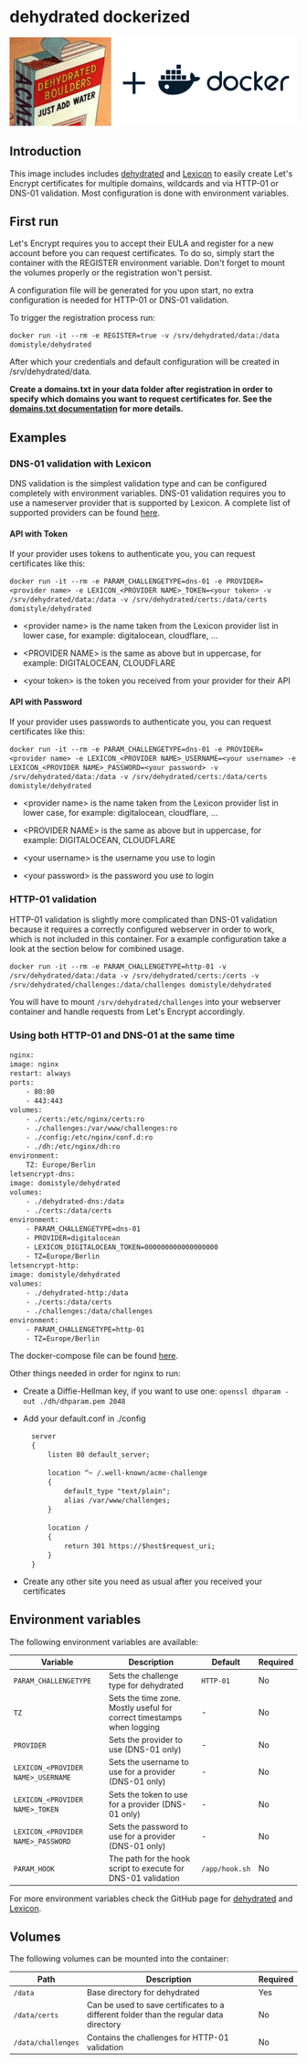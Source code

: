 # dehydrated dockerized

![](https://github.com/DomiStyle/docker-dehydrated/raw/master/docker/logo.png)

## Introduction

This image includes includes [dehydrated](https://github.com/lukas2511/dehydrated) and [Lexicon](https://github.com/AnalogJ/lexicon) to easily create Let's Encrypt certificates for multiple domains, wildcards and via HTTP-01 or DNS-01 validation. Most configuration is done with environment variables.

## First run

Let's Encrypt requires you to accept their EULA and register for a new account before you can request certificates. To do so, simply start the container with the REGISTER environment variable. Don't forget to mount the volumes properly or the registration won't persist.

A configuration file will be generated for you upon start, no extra configuration is needed for HTTP-01 or DNS-01 validation.

To trigger the registration process run:

    docker run -it --rm -e REGISTER=true -v /srv/dehydrated/data:/data domistyle/dehydrated

After which your credentials and default configuration will be created in /srv/dehydrated/data.

**Create a domains.txt in your data folder after registration in order to specify which domains you want to request certificates for. See the [domains.txt documentation](https://github.com/DomiStyle/docker-dehydrated/blob/master/docs/domains_txt.md) for more details.**

## Examples

### DNS-01 validation with Lexicon

DNS validation is the simplest validation type and can be configured completely with environment variables. DNS-01 validation requires you to use a nameserver provider that is supported by Lexicon. A complete list of supported providers can be found [here](https://github.com/AnalogJ/lexicon#providers).

#### API with Token

If your provider uses tokens to authenticate you, you can request certificates like this:

    docker run -it --rm -e PARAM_CHALLENGETYPE=dns-01 -e PROVIDER=<provider name> -e LEXICON_<PROVIDER NAME>_TOKEN=<your token> -v /srv/dehydrated/data:/data -v /srv/dehydrated/certs:/data/certs domistyle/dehydrated

* \<provider name\> is the name taken from the Lexicon provider list in lower case, for example: digitalocean, cloudflare, ...

* \<PROVIDER NAME\> is the same as above but in uppercase, for example: DIGITALOCEAN, CLOUDFLARE

* \<your token\> is the token you received from your provider for their API

#### API with Password

If your provider uses passwords to authenticate you, you can request certificates like this:

    docker run -it --rm -e PARAM_CHALLENGETYPE=dns-01 -e PROVIDER=<provider name> -e LEXICON_<PROVIDER NAME>_USERNAME=<your username> -e LEXICON_<PROVIDER NAME>_PASSWORD=<your password> -v /srv/dehydrated/data:/data -v /srv/dehydrated/certs:/data/certs domistyle/dehydrated

* \<provider name\> is the name taken from the Lexicon provider list in lower case, for example: digitalocean, cloudflare, ...

* \<PROVIDER NAME\> is the same as above but in uppercase, for example: DIGITALOCEAN, CLOUDFLARE

* \<your username\> is the username you use to login

* \<your password\> is the password you use to login

### HTTP-01 validation

HTTP-01 validation is slightly more complicated than DNS-01 validation because it requires a correctly configured webserver in order to work, which is not included in this container. For a example configuration take a look at the section below for combined usage.

    docker run -it --rm -e PARAM_CHALLENGETYPE=http-01 -v /srv/dehydrated/data:/data -v /srv/dehydrated/certs:/certs -v /srv/dehydrated/challenges:/data/challenges domistyle/dehydrated

You will have to mount ``/srv/dehydrated/challenges`` into your webserver container and handle requests from Let's Encrypt accordingly.

### Using both HTTP-01 and DNS-01 at the same time

    nginx:
    image: nginx
    restart: always
    ports:
        - 80:80
        - 443:443
    volumes:
        - ./certs:/etc/nginx/certs:ro
        - ./challenges:/var/www/challenges:ro
        - ./config:/etc/nginx/conf.d:ro
        - ./dh:/etc/nginx/dh:ro
    environment:
        TZ: Europe/Berlin
    letsencrypt-dns:
    image: domistyle/dehydrated
    volumes:
        - ./dehydrated-dns:/data
        - ./certs:/data/certs
    environment:
        - PARAM_CHALLENGETYPE=dns-01
        - PROVIDER=digitalocean
        - LEXICON_DIGITALOCEAN_TOKEN=000000000000000000
        - TZ=Europe/Berlin
    letsencrypt-http:
    image: domistyle/dehydrated
    volumes:
        - ./dehydrated-http:/data
        - ./certs:/data/certs
        - ./challenges:/data/challenges
    environment:
        - PARAM_CHALLENGETYPE=http-01
        - TZ=Europe/Berlin

The docker-compose file can be found [here](https://github.com/DomiStyle/docker-dehydrated/blob/master/docker/docker-compose.yml).

Other things needed in order for nginx to run:

* Create a Diffie-Hellman key, if you want to use one: ``openssl dhparam -out ./dh/dhparam.pem 2048``
* Add your default.conf in ./config

        server
        {
            listen 80 default_server;

            location ^~ /.well-known/acme-challenge
            {
                default_type "text/plain";
                alias /var/www/challenges;
            }

            location /
            {
                return 301 https://$host$request_uri;
            }
        }

* Create any other site you need as usual after you received your certificates

## Environment variables

The following environment variables are available:

| Variable  | Description | Default  | Required |
|-----------|-------------|----------|----------|
| `PARAM_CHALLENGETYPE` | Sets the challenge type for dehydrated | ``HTTP-01`` | No |
| `TZ` | Sets the time zone. Mostly useful for correct timestamps when logging | - | No |
| `PROVIDER` | Sets the provider to use (DNS-01 only) | - | No |
| `LEXICON_<PROVIDER NAME>_USERNAME` | Sets the username to use for a provider (DNS-01 only) | - | No |
| `LEXICON_<PROVIDER NAME>_TOKEN` | Sets the token to use for a provider (DNS-01 only) | - | No |
| `LEXICON_<PROVIDER NAME>_PASSWORD` | Sets the password to use for a provider (DNS-01 only) | - | No |
| `PARAM_HOOK` | The path for the hook script to execute for DNS-01 validation | ``/app/hook.sh`` | No |`

For more environment variables check the GitHub page for [dehydrated](https://github.com/lukas2511/dehydrated) and [Lexicon](https://github.com/AnalogJ/lexicon).

## Volumes

The following volumes can be mounted into the container:

| Path       | Description                                  | Required |
|------------|----------------------------------------------|----------|
|`/data`| Base directory for dehydrated | Yes |
|`/data/certs`| Can be used to save certificates to a different folder than the regular data directory | No |
|`/data/challenges`| Contains the challenges for HTTP-01 validation | No |
